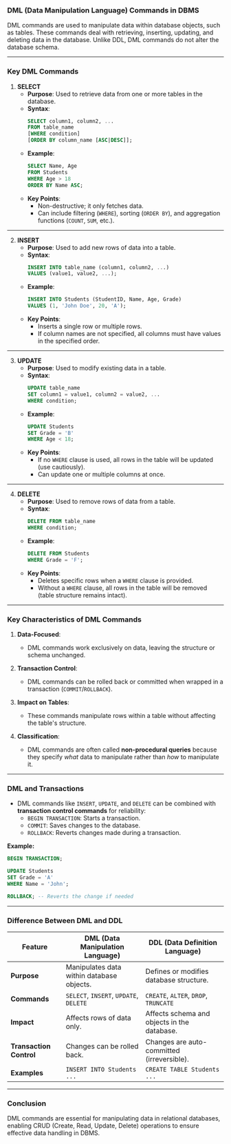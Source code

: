 ### **DML (Data Manipulation Language) Commands in DBMS**

DML commands are used to manipulate data within database objects, such as tables. These commands deal with retrieving, inserting, updating, and deleting data in the database. Unlike DDL, DML commands do not alter the database schema.

---

### **Key DML Commands**

1. **SELECT**
   - **Purpose**: Used to retrieve data from one or more tables in the database.
   - **Syntax**:
     ```sql
     SELECT column1, column2, ...
     FROM table_name
     [WHERE condition]
     [ORDER BY column_name [ASC|DESC]];
     ```
   - **Example**:
     ```sql
     SELECT Name, Age
     FROM Students
     WHERE Age > 18
     ORDER BY Name ASC;
     ```
   - **Key Points**: 
     - Non-destructive; it only fetches data.
     - Can include filtering (`WHERE`), sorting (`ORDER BY`), and aggregation functions (`COUNT`, `SUM`, etc.).

---

2. **INSERT**
   - **Purpose**: Used to add new rows of data into a table.
   - **Syntax**:
     ```sql
     INSERT INTO table_name (column1, column2, ...)
     VALUES (value1, value2, ...);
     ```
   - **Example**:
     ```sql
     INSERT INTO Students (StudentID, Name, Age, Grade)
     VALUES (1, 'John Doe', 20, 'A');
     ```
   - **Key Points**:
     - Inserts a single row or multiple rows.
     - If column names are not specified, all columns must have values in the specified order.

---

3. **UPDATE**
   - **Purpose**: Used to modify existing data in a table.
   - **Syntax**:
     ```sql
     UPDATE table_name
     SET column1 = value1, column2 = value2, ...
     WHERE condition;
     ```
   - **Example**:
     ```sql
     UPDATE Students
     SET Grade = 'B'
     WHERE Age < 18;
     ```
   - **Key Points**:
     - If no `WHERE` clause is used, all rows in the table will be updated (use cautiously).
     - Can update one or multiple columns at once.

---

4. **DELETE**
   - **Purpose**: Used to remove rows of data from a table.
   - **Syntax**:
     ```sql
     DELETE FROM table_name
     WHERE condition;
     ```
   - **Example**:
     ```sql
     DELETE FROM Students
     WHERE Grade = 'F';
     ```
   - **Key Points**:
     - Deletes specific rows when a `WHERE` clause is provided.
     - Without a `WHERE` clause, all rows in the table will be removed (table structure remains intact).

---

### **Key Characteristics of DML Commands**
1. **Data-Focused**: 
   - DML commands work exclusively on data, leaving the structure or schema unchanged.
   
2. **Transaction Control**: 
   - DML commands can be rolled back or committed when wrapped in a transaction (`COMMIT`/`ROLLBACK`).

3. **Impact on Tables**:
   - These commands manipulate rows within a table without affecting the table's structure.

4. **Classification**:
   - DML commands are often called **non-procedural queries** because they specify *what* data to manipulate rather than *how* to manipulate it.

---

### **DML and Transactions**
- DML commands like `INSERT`, `UPDATE`, and `DELETE` can be combined with **transaction control commands** for reliability:
  - `BEGIN TRANSACTION`: Starts a transaction.
  - `COMMIT`: Saves changes to the database.
  - `ROLLBACK`: Reverts changes made during a transaction.
  
**Example:**
```sql
BEGIN TRANSACTION;

UPDATE Students
SET Grade = 'A'
WHERE Name = 'John';

ROLLBACK; -- Reverts the change if needed
```

---

### **Difference Between DML and DDL**
| Feature               | DML (Data Manipulation Language)        | DDL (Data Definition Language)            |
|-----------------------|-----------------------------------------|-------------------------------------------|
| **Purpose**           | Manipulates data within database objects. | Defines or modifies database structure.    |
| **Commands**          | `SELECT`, `INSERT`, `UPDATE`, `DELETE`  | `CREATE`, `ALTER`, `DROP`, `TRUNCATE`     |
| **Impact**            | Affects rows of data only.              | Affects schema and objects in the database. |
| **Transaction Control** | Changes can be rolled back.            | Changes are auto-committed (irreversible). |
| **Examples**          | `INSERT INTO Students ...`              | `CREATE TABLE Students ...`               |

---

### **Conclusion**
DML commands are essential for manipulating data in relational databases, enabling CRUD (Create, Read, Update, Delete) operations to ensure effective data handling in DBMS.